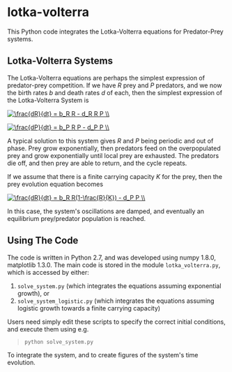 # lotka-volterra

This Python code integrates the Lotka-Volterra equations for Predator-Prey systems.

## Lotka-Volterra Systems

The Lotka-Volterra equations are perhaps the simplest expression of predator-prey competition.  If we have *R* prey and *P* predators, and we now the birth rates *b* and death rates *d* of each, then the simplest expression of the Lotka-Volterra System is 

<a href="https://www.codecogs.com/eqnedit.php?latex=\frac{dR}{dt}&space;=&space;b_R&space;R&space;-&space;d_R&space;R&space;P&space;\\" target="_blank"><img src="https://latex.codecogs.com/gif.latex?\frac{dR}{dt}&space;=&space;b_R&space;R&space;-&space;d_R&space;R&space;P&space;\\" title="\frac{dR}{dt} = b_R R - d_R R P \\" /></a>

<a href="https://www.codecogs.com/eqnedit.php?latex=\frac{dP}{dt}&space;=&space;b_P&space;R&space;P&space;-&space;d_P&space;P&space;\\" target="_blank"><img src="https://latex.codecogs.com/gif.latex?\frac{dP}{dt}&space;=&space;b_P&space;R&space;P&space;-&space;d_P&space;P&space;\\" title="\frac{dP}{dt} = b_P R P - d_P P \\" /></a>

A typical solution to this system gives *R* and *P* being periodic and out of phase.  Prey grow exponentially, then predators feed on the overpopulated prey and grow exponentially until local prey are exhausted.  The predators die off, and then prey are able to return, and the cycle repeats.

If we assume that there is a finite carrying capacity *K* for the prey, then the prey evolution equation becomes

<a href="https://www.codecogs.com/eqnedit.php?latex=\frac{dR}{dt}&space;=&space;b_R&space;R(1-\frac{R}{K})&space;-&space;d_P&space;P&space;\\" target="_blank"><img src="https://latex.codecogs.com/gif.latex?\frac{dR}{dt}&space;=&space;b_R&space;R(1-\frac{R}{K})&space;-&space;d_P&space;P&space;\\" title="\frac{dR}{dt} = b_R R(1-\frac{R}{K}) - d_P P \\" /></a>

In this case, the system's oscillations are damped, and eventually an equilibrium prey/predator population is reached.

## Using The Code

The code is written in Python 2.7, and was developed using numpy 1.8.0, matplotlib 1.3.0.  The main code is stored in the module `lotka_volterra.py`, which is accessed by either: 

 1. `solve_system.py` (which integrates the equations assuming exponential growth), or
 2. `solve_system_logistic.py` (which integrates the equations assuming logistic growth towards a finite carrying capacity)

Users need simply edit these scripts to specify the correct initial conditions, and execute them using e.g.

> `python solve_system.py` 

To integrate the system, and to create figures of the system's time evolution.

